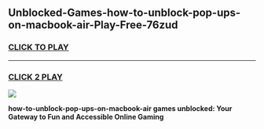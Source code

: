 
## Unblocked-Games-how-to-unblock-pop-ups-on-macbook-air-Play-Free-76zud
<h3>
<a href="https://premium76.site?title=how-to-unblock-pop-ups-on-macbook-air&ref=18A1">CLICK TO PLAY</a></h3>
<hr>

<h3>
<a href="https://premium76.site?title=how-to-unblock-pop-ups-on-macbook-air&ref=18A1">CLICK 2 PLAY</a>
  
</h3>

<a href="https://premium76.site?title=how-to-unblock-pop-ups-on-macbook-air&ref=18A1"><img src="https://clearcache.store/games.png"></a>


**how-to-unblock-pop-ups-on-macbook-air games unblocked: Your Gateway to Fun and Accessible Online Gaming**
